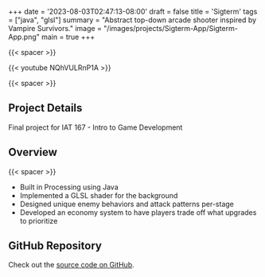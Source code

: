 +++
date = '2023-08-03T02:47:13-08:00'
draft = false
title = 'Sigterm'
tags = ["java", "glsl"]
summary = "Abstract top-down arcade shooter inspired by Vampire Survivors."
image = "/images/projects/Sigterm-App/Sigterm-App.png"
main = true
+++

{{< spacer >}}

{{< youtube NQhVULRnP1A >}}

{{< spacer >}}

## Project Details

Final project for IAT 167 - Intro to Game Development

## Overview

{{< spacer >}}

- Built in Processing using Java
- Implemented a GLSL shader for the background
- Designed unique enemy behaviors and attack patterns per-stage
- Developed an economy system to have players trade off what upgrades to prioritize

## GitHub Repository

Check out the [source code on GitHub](https://github.com/Lingo56/Sigterm).
